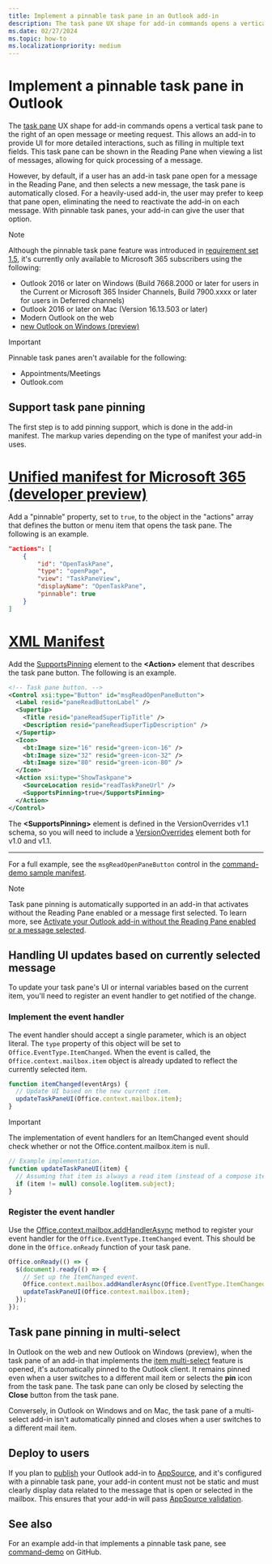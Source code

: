```yaml
---
title: Implement a pinnable task pane in an Outlook add-in
description: The task pane UX shape for add-in commands opens a vertical task pane to the right of an open message or meeting request, allowing the add-in to provide UI for more detailed interactions.
ms.date: 02/27/2024
ms.topic: how-to
ms.localizationpriority: medium
---
```


# Implement a pinnable task pane in Outlook

The [task pane](../design/add-in-commands.md#types-of-add-in-commands) UX shape for add-in commands opens a vertical task pane to the right of an open message or meeting request. This allows an add-in to provide UI for more detailed interactions, such as filling in multiple text fields. This task pane can be shown in the Reading Pane when viewing a list of messages, allowing for quick processing of a message.

However, by default, if a user has an add-in task pane open for a message in the Reading Pane, and then selects a new message, the task pane is automatically closed. For a heavily-used add-in, the user may prefer to keep that pane open, eliminating the need to reactivate the add-in on each message. With pinnable task panes, your add-in can give the user that option.

> [!NOTE]
> Although the pinnable task pane feature was introduced in [requirement set 1.5](/javascript/api/requirement-sets/outlook/requirement-set-1.5/outlook-requirement-set-1.5), it's currently only available to Microsoft 365 subscribers using the following:
>
> - Outlook 2016 or later on Windows (Build 7668.2000 or later for users in the Current or Microsoft 365 Insider Channels, Build 7900.xxxx or later for users in Deferred channels)
> - Outlook 2016 or later on Mac (Version 16.13.503 or later)
> - Modern Outlook on the web
> - [new Outlook on Windows (preview)](https://support.microsoft.com/office/656bb8d9-5a60-49b2-a98b-ba7822bc7627)

> [!IMPORTANT]
> Pinnable task panes aren't available for the following:
>
> - Appointments/Meetings
> - Outlook.com

## Support task pane pinning

The first step is to add pinning support, which is done in the add-in manifest. The markup varies depending on the type of manifest your add-in uses.

# [Unified manifest for Microsoft 365 (developer preview)](#tab/jsonmanifest)

Add a "pinnable" property, set to `true`, to the object in the "actions" array that defines the button or menu item that opens the task pane. The following is an example.

```json
"actions": [
    {
        "id": "OpenTaskPane",
        "type": "openPage",
        "view": "TaskPaneView",
        "displayName": "OpenTaskPane",
        "pinnable": true
    }
]
```

# [XML Manifest](#tab/xmlmanifest)

Add the [SupportsPinning](/javascript/api/manifest/action#supportspinning) element to the **\<Action\>** element that describes the task pane button. The following is an example.

```xml
<!-- Task pane button. -->
<Control xsi:type="Button" id="msgReadOpenPaneButton">
  <Label resid="paneReadButtonLabel" />
  <Supertip>
    <Title resid="paneReadSuperTipTitle" />
    <Description resid="paneReadSuperTipDescription" />
  </Supertip>
  <Icon>
    <bt:Image size="16" resid="green-icon-16" />
    <bt:Image size="32" resid="green-icon-32" />
    <bt:Image size="80" resid="green-icon-80" />
  </Icon>
  <Action xsi:type="ShowTaskpane">
    <SourceLocation resid="readTaskPaneUrl" />
    <SupportsPinning>true</SupportsPinning>
  </Action>
</Control>
```

The **\<SupportsPinning\>** element is defined in the VersionOverrides v1.1 schema, so you will need to include a [VersionOverrides](/javascript/api/manifest/versionoverrides) element both for v1.0 and v1.1.

---

For a full example, see the `msgReadOpenPaneButton` control in the [command-demo sample manifest](https://github.com/OfficeDev/outlook-add-in-command-demo/blob/master/command-demo-manifest.xml).

> [!NOTE]
> Task pane pinning is automatically supported in an add-in that activates without the Reading Pane enabled or a message first selected. To learn more, see [Activate your Outlook add-in without the Reading Pane enabled or a message selected](contextless.md).

## Handling UI updates based on currently selected message

To update your task pane's UI or internal variables based on the current item, you'll need to register an event handler to get notified of the change.

### Implement the event handler

The event handler should accept a single parameter, which is an object literal. The `type` property of this object will be set to `Office.EventType.ItemChanged`. When the event is called, the `Office.context.mailbox.item` object is already updated to reflect the currently selected item.

```js
function itemChanged(eventArgs) {
  // Update UI based on the new current item.
  updateTaskPaneUI(Office.context.mailbox.item);
}
```

> [!IMPORTANT]
> The implementation of event handlers for an ItemChanged event should check whether or not the Office.content.mailbox.item is null.
>
> ```js
> // Example implementation.
> function updateTaskPaneUI(item) {
>   // Assuming that item is always a read item (instead of a compose item).
>   if (item != null) console.log(item.subject);
> }
> ```

### Register the event handler

Use the [Office.context.mailbox.addHandlerAsync](/javascript/api/requirement-sets/outlook/preview-requirement-set/office.context.mailbox#methods) method to register your event handler for the `Office.EventType.ItemChanged` event. This should be done in the `Office.onReady` function of your task pane.

```js
Office.onReady(() => {
  $(document).ready(() => {
    // Set up the ItemChanged event.
    Office.context.mailbox.addHandlerAsync(Office.EventType.ItemChanged, itemChanged);
    updateTaskPaneUI(Office.context.mailbox.item);
  });
});
```

## Task pane pinning in multi-select

In Outlook on the web and new Outlook on Windows (preview), when the task pane of an add-in that implements the [item multi-select](item-multi-select.md) feature is opened, it's automatically pinned to the Outlook client. It remains pinned even when a user switches to a different mail item or selects the **pin** icon from the task pane. The task pane can only be closed by selecting the **Close** button from the task pane.

Conversely, in Outlook on Windows and on Mac, the task pane of a multi-select add-in isn't automatically pinned and closes when a user switches to a different mail item.

## Deploy to users

If you plan to [publish](../publish/publish.md) your Outlook add-in to [AppSource](https://appsource.microsoft.com), and it's configured with a pinnable task pane, your add-in content must not be static and must clearly display data related to the message that is open or selected in the mailbox. This ensures that your add-in will pass [AppSource validation](/legal/marketplace/certification-policies).

## See also

For an example add-in that implements a pinnable task pane, see [command-demo](https://github.com/OfficeDev/outlook-add-in-command-demo) on GitHub.
